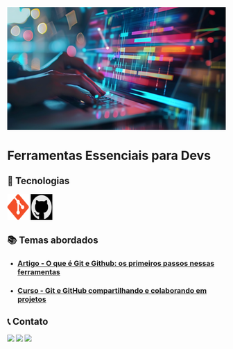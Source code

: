 <img src="./img/ferramentas-devs.jpeg">

# Ferramentas Essenciais para Devs

## 🚀 Tecnologias

 <div>
   <img  alt="Misael-Js" height="60" width="50" src="https://raw.githubusercontent.com/devicons/devicon/master/icons/git/git-plain.svg">
   <img height="60" width="50" src="./img/github-original.svg" style="filter: invert(1) sepia(0) saturate(0);">
 </div>


## 📚 Temas abordados

- ### [Artigo - O que é Git e Github: os primeiros passos nessas ferramentas](./o-que-eh.md)

- ### [Curso - Git e GitHub compartilhando e colaborando em projetos](./Git-GitHubCompartilhandoColaborandoEmProjetos/menu.md)


<h2> 📞 Contato</h2>
<div> 
  <a href="https://instagram.com/misaelvborges" target="_blank"><img src="https://img.shields.io/badge/-Instagram-%23E4405F?style=for-the-badge&logo=instagram&logoColor=white" target="_blank"></a>
  <a href = "mailto:misaelborges1981@gmail.com"><img src="https://img.shields.io/badge/-Gmail-%23333?style=for-the-badge&logo=gmail&logoColor=white" target="_blank"></a>
  <a href="https://www.linkedin.com/in/misael-borges-5a5214181" target="_blank"><img src="https://img.shields.io/badge/-LinkedIn-%230077B5?style=for-the-badge&logo=linkedin&logoColor=white" target="_blank"></a> 
  <a href= https://img.shields.io/badge/WhatsApp-25D366?style=for-the-badge&logo=whatsapp&logoColor=white></a>
  </div>